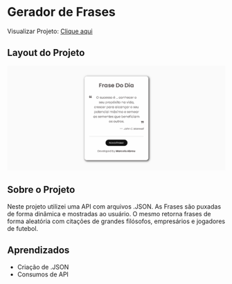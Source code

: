 # Gerador de Frases

Visualizar Projeto: [Clique aqui](https://Marcelo-Abreeu.github.io/Random-Quote/)
<br>

## Layout do Projeto
![](preview/Prewien.png)


## Sobre o Projeto

Neste projeto utilizei uma API com arquivos .JSON. 
As Frases são puxadas de forma dinâmica e mostradas ao usuário.
O mesmo retorna frases de forma aleatória com citações de grandes filósofos, empresários e jogadores de futebol.
<br>

## Aprendizados 
- Criação de .JSON
- Consumos de API


